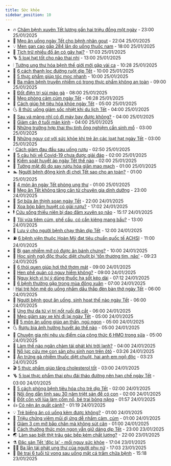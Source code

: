 ```yaml
---
title: Sức khỏe
sidebar_position: 10
---
```


<!-- vnexpress-suc-khoe:START -->
- 🔥 [Chăm bệnh xuyên Tết lương gần hai triệu đồng một ngày](https://vnexpress.net/cham-benh-xuyen-tet-luong-gan-hai-trieu-dong-mot-ngay-4842303.html) - 23:00 25/01/2025
- 🥰 [Mẹo ăn uống ngày Tết cho bệnh nhân gout](https://vnexpress.net/meo-an-uong-ngay-tet-cho-benh-nhan-gout-4842947.html) - 22:04 25/01/2025
- 💡 [Men gan cao gấp 284 lần do uống thuốc nam](https://vnexpress.net/men-gan-cao-gap-284-lan-do-uong-thuoc-nam-4843143.html) - 18:00 25/01/2025
- 🤗 [Tích trữ nhiều đồ ăn có gây hại?](https://vnexpress.net/tich-tru-nhieu-do-an-co-gay-hai-4842368.html) - 17:03 25/01/2025
- 🪜 [5 loại hạt tốt cho não thai nhi](https://vnexpress.net/5-loai-hat-tot-cho-nao-thai-nhi-4843035.html) - 13:00 25/01/2025
- 🕯 [Tưởng ung thư hóa bệnh thế giới mới gặp vài ca](https://vnexpress.net/tuong-ung-thu-hoa-benh-the-gioi-moi-gap-vai-ca-4843171.html) - 10:28 25/01/2025
- 🤭 [6 cách thanh lọc đường ruột dịp Tết](https://vnexpress.net/6-cach-thanh-loc-duong-ruot-dip-tet-4842965.html) - 10:00 25/01/2025
- 👀 [5 thực phẩm giúp tóc mọc nhanh](https://vnexpress.net/5-thuc-pham-giup-toc-moc-nhanh-4842929.html) - 10:00 25/01/2025
- 🌋 [Ba mầm bệnh truyền nhiễm có trong thực phẩm không an toàn](https://vnexpress.net/ba-mam-benh-truyen-nhiem-co-trong-thuc-pham-khong-an-toan-4842509.html) - 09:00 25/01/2025
- 🫶 [Đốt điện trị sùi mào gà](https://vnexpress.net/dot-dien-tri-sui-mao-ga-4843083.html) - 08:00 25/01/2025
- 🦆 [Mẹo phòng cảm cúm ngày Tết](https://vnexpress.net/meo-phong-cam-cum-ngay-tet-4843169.html) - 06:28 25/01/2025
- 🚀 [Cách giúp hệ tiêu hóa khỏe ngày Tết](https://vnexpress.net/cach-giup-he-tieu-hoa-khoe-ngay-tet-4842758.html) - 05:00 25/01/2025
- 🌜 [8 thức uống giảm sốc nhiệt khi du lịch Tết](https://vnexpress.net/8-thuc-uong-giam-soc-nhiet-khi-du-lich-tet-4843046.html) - 04:00 25/01/2025
- 🧰 [Sau vá màng nhĩ có đi máy bay được không?](https://vnexpress.net/sau-va-mang-nhi-co-di-may-bay-duoc-khong-4842752.html) - 04:00 25/01/2025
- 💫 [Giảm cân ở tuổi mãn kinh](https://vnexpress.net/giam-can-o-tuoi-man-kinh-4842744.html) - 04:00 25/01/2025
- 🌝 [Những trường hợp thai thụ tinh ống nghiệm cần sinh mổ](https://vnexpress.net/nhung-truong-hop-thai-thu-tinh-ong-nghiem-can-sinh-mo-4843082.html) - 03:00 25/01/2025
- 🗽 [Những nguy cơ với sức khỏe khi trẻ ăn các loạt hạt ngày Tết](https://vnexpress.net/nhung-nguy-co-voi-suc-khoe-khi-tre-an-cac-loat-hat-ngay-tet-4843038.html) - 03:00 25/01/2025
- 🕯 [Cách giảm đau đầu sau uống rượu](https://vnexpress.net/cach-giam-dau-dau-sau-uong-ruou-4843151.html) - 02:50 25/01/2025
- 🦅 [5 câu hỏi về Covid-19 chưa được giải đáp](https://vnexpress.net/5-cau-hoi-ve-covid-19-chua-duoc-giai-dap-4842501.html) - 02:00 25/01/2025
- 🦆 [Kiểm soát huyết áp ngày Tết thế nào](https://vnexpress.net/kiem-soat-huyet-ap-ngay-tet-the-nao-4835412.html) - 02:00 25/01/2025
- 🎊 [Tưởng mặt đỏ do say rượu hóa giãn mao mạch](https://vnexpress.net/tuong-mat-do-do-say-ruou-hoa-gian-mao-mach-4843080.html) - 01:00 25/01/2025
- 🏊 [Người bệnh động kinh đi chơi Tết sao cho an toàn?](https://vnexpress.net/nguoi-benh-dong-kinh-di-choi-tet-sao-cho-an-toan-4842755.html) - 01:00 25/01/2025
- 📝 [4 món ăn ngày Tết phòng ung thư](https://vnexpress.net/4-mon-an-ngay-tet-phong-ung-thu-4842747.html) - 01:00 25/01/2025
- 💯 [Mẹo ăn Tết không tăng cân từ chuyên gia dinh dưỡng](https://vnexpress.net/meo-an-tet-khong-tang-can-tu-chuyen-gia-dinh-duong-4842015.html) - 23:00 24/01/2025
- 🌊 [Sợ bữa ăn thịnh soạn ngày Tết](https://vnexpress.net/so-bua-an-thinh-soan-ngay-tet-4832799.html) - 22:00 24/01/2025
- 🚀 [Xoa bóp bấm huyệt có giải rượu?](https://vnexpress.net/xoa-bop-bam-huyet-co-giai-ruou-4841806.html) - 17:02 24/01/2025
- 🕴 [Cứu sống thiếu niên bị dao đâm xuyên sọ não](https://vnexpress.net/cuu-song-thieu-nien-bi-dao-dam-xuyen-so-nao-4843044.html) - 15:17 24/01/2025
- 🗽 [Tôi vừa tiêm cúm, phế cầu, có cần kiêng mang bầu?](https://vnexpress.net/toi-vua-tiem-cum-phe-cau-co-can-kieng-mang-bau-4842999.html) - 13:00 24/01/2025
- 🎡 [Lưu ý cho người bệnh chạy thận dịp Tết](https://vnexpress.net/luu-y-cho-nguoi-benh-chay-than-dip-tet-4842756.html) - 12:00 24/01/2025
- ⛽️ [6 bệnh viện thuộc Hoàn Mỹ đạt tiêu chuẩn quốc tế ACHSI](https://vnexpress.net/6-benh-vien-thuoc-hoan-my-dat-tieu-chuan-quoc-te-achsi-4842570.html) - 11:00 24/01/2025
- 🦆 [Bị gan nhiễm mỡ có được ăn bánh chưng?](https://vnexpress.net/bi-gan-nhiem-mo-co-duoc-an-banh-chung-4842209.html) - 10:00 24/01/2025
- 🤩 [Học sinh ngộ độc thuốc diệt chuột bị &#39;tổn thương tim, não&#39;](https://vnexpress.net/hoc-sinh-ngo-doc-thuoc-diet-chuot-bi-ton-thuong-tim-nao-4842896.html) - 09:23 24/01/2025
- 🦒 [6 thói quen giúp hơi thở thơm mát](https://vnexpress.net/6-thoi-quen-giup-hoi-tho-thom-mat-4842792.html) - 09:00 24/01/2025
- 💫 [Hen phế quản có nguy hiểm không?](https://vnexpress.net/hen-phe-quan-co-nguy-hiem-khong-4842653.html) - 09:00 24/01/2025
- 🐘 [Nguy kịch vì tự ý dùng thuốc hạ sốt kéo dài](https://vnexpress.net/nguy-kich-vi-tu-y-dung-thuoc-ha-sot-keo-dai-4842873.html) - 07:12 24/01/2025
- 🚀 [6 bệnh thường gặp trong mùa đông xuân](https://vnexpress.net/6-benh-thuong-gap-trong-mua-dong-xuan-4842884.html) - 07:00 24/01/2025
- 🕯 [Hai trẻ hôn mê do uống nhầm dầu thắp đèn bàn thờ ngày Tết](https://vnexpress.net/hai-tre-hon-me-do-uong-nham-dau-thap-den-ban-tho-ngay-tet-4842748.html) - 06:00 24/01/2025
- 🦏 [Người bệnh gout ăn uống, sinh hoạt thế nào ngày Tết](https://vnexpress.net/nguoi-benh-gout-an-uong-sinh-hoat-the-nao-ngay-tet-4842738.html) - 06:00 24/01/2025
- 🦄 [Ung thư da từ vị trí nốt ruồi đã cắt](https://vnexpress.net/ung-thu-da-tu-vi-tri-not-ruoi-da-cat-4841754.html) - 06:00 24/01/2025
- 🦒 [Mẹo giảm say xe khi đi lại ngày Tết](https://vnexpress.net/meo-giam-say-xe-khi-di-lai-ngay-tet-4842441.html) - 05:00 24/01/2025
- 👨‍🏫 [5 món ăn uống giúp an thần, ngủ ngon](https://vnexpress.net/5-mon-an-uong-giup-an-than-ngu-ngon-4842741.html) - 05:00 24/01/2025
- 🌜 [Rượu bia ảnh hưởng huyết áp thế nào](https://vnexpress.net/ruou-bia-anh-huong-huyet-ap-the-nao-4842650.html) - 05:00 24/01/2025
- 🚀 [Chuyên gia nhi nêu ưu điểm của công thức 6 HMO trong sữa](https://vnexpress.net/chuyen-gia-nhi-neu-uu-diem-cua-cong-thuc-6-hmo-trong-sua-4842601.html) - 05:00 24/01/2025
- 💃 [Làm thế nào ngăn chàm tái phát khi trời lạnh?](https://vnexpress.net/lam-the-nao-ngan-cham-tai-phat-khi-troi-lanh-4842637.html) - 04:00 24/01/2025
- 💯 [Nỗ lực cứu mẹ con sản phụ sinh non trên ôtô](https://vnexpress.net/no-luc-cuu-me-con-san-phu-sinh-non-tren-o-to-4842734.html) - 03:26 24/01/2025
- 🤔 [Ăn trứng gà nhiễm thuốc diệt chuột, hai anh em ngộ độc](https://vnexpress.net/hai-anh-em-ngo-doc-vi-an-trung-ga-nhiem-thuoc-diet-chuot-4842767.html) - 03:23 24/01/2025
- 🎬 [5 thực phẩm giúp tăng cholesterol tốt](https://vnexpress.net/5-thuc-pham-giup-tang-cholesterol-tot-4842724.html) - 03:00 24/01/2025
- 🪜 [5 loại thực phẩm thai phụ đái tháo đường nên hạn chế ngày Tết](https://vnexpress.net/5-loai-thuc-pham-thai-phu-dai-thao-duong-nen-han-che-ngay-tet-4842407.html) - 03:00 24/01/2025
- 🦣 [5 cách phòng bệnh tiêu hóa cho trẻ dịp Tết](https://vnexpress.net/5-cach-phong-benh-tieu-hoa-cho-tre-dip-tet-4842661.html) - 02:00 24/01/2025
- 🧐 [Nối ống dẫn tinh sau 30 năm triệt sản để có con](https://vnexpress.net/noi-ong-dan-tinh-sau-30-nam-triet-san-de-co-con-4842636.html) - 02:00 24/01/2025
- 🤡 [Đốt cồn với lúa làm cốm nổ, bé trai bỏng nặng](https://vnexpress.net/dot-con-voi-lua-lam-com-no-be-trai-bong-nang-4842643.html) - 01:57 24/01/2025
- 👍 [Có nên ăn quất cảnh?](https://vnexpress.net/co-nen-an-quat-canh-4840702.html) - 01:19 24/01/2025
- 💡 [Trẻ biếng ăn có uống kẽm được không?](https://vnexpress.net/tre-bieng-an-co-uong-kem-duoc-khong-4842400.html) - 01:00 24/01/2025
- 💯 [Triệu chứng viêm mũi dị ứng dễ nhầm cảm, cúm](https://vnexpress.net/trieu-chung-viem-mui-di-ung-de-nham-cam-cum-4842334.html) - 01:00 24/01/2025
- 🧠 [Giảm 3 cm mỡ bắp chân mà không sút cân](https://vnexpress.net/giam-3-cm-mo-bap-chan-ma-khong-sut-can-4842213.html) - 01:00 24/01/2025
- 🎡 [Cách thưởng thức món ngon vẫn giữ dáng dịp Tết](https://vnexpress.net/cach-thuong-thuc-mon-ngon-van-giu-dang-dip-tet-4842013.html) - 23:00 23/01/2025
- 🌏 [Làm sao biết thịt trâu gác bếp kém chất lượng?](https://vnexpress.net/lam-sao-biet-thit-trau-gac-bep-kem-chat-luong-4841846.html) - 22:00 23/01/2025
- ⚗️ [Đặc sản Tết &#39;độc lạ&#39; - mối nguy sức khỏe](https://vnexpress.net/dac-san-tet-doc-la-moi-nguy-suc-khoe-4842206.html) - 17:04 23/01/2025
- 👨‍🏫 [Ba lần tái phát ung thư của người phụ nữ](https://vnexpress.net/ba-lan-tai-phat-ung-thu-cua-nguoi-phu-nu-4842830.html) - 17:03 23/01/2025
- 🤖 [Bé trai 6 tuổi tử vong sau uống mật cá trắm chữa bệnh](https://vnexpress.net/be-trai-6-tuoi-tu-vong-sau-uong-mat-ca-tram-chua-benh-4842656.html) - 15:18 23/01/2025<!-- vnexpress-suc-khoe:END -->
